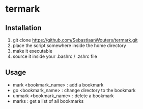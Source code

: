 # termark

## Installation

1) git clone https://github.com/SebastiaanWouters/termark.git
2) place the script somewhere inside the home directory
3) make it executable
4) source it inside your .bashrc / .zshrc file

## Usage

* mark <bookmark_name> : add a bookmark
* go <bookmark_name> : change directory to the bookmark
* unmark <bookmark_name> : delete a bookmark
* marks : get a list of all bookmarks
